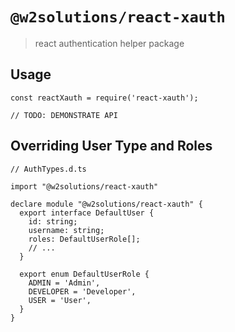 # `@w2solutions/react-xauth`

> react authentication helper package

## Usage

```
const reactXauth = require('react-xauth');

// TODO: DEMONSTRATE API
```

## Overriding User Type and Roles

```
// AuthTypes.d.ts

import "@w2solutions/react-xauth"

declare module "@w2solutions/react-xauth" {
  export interface DefaultUser {
    id: string;
    username: string;
    roles: DefaultUserRole[];
    // ...
  }

  export enum DefaultUserRole {
    ADMIN = 'Admin',
    DEVELOPER = 'Developer',
    USER = 'User',
  }
}

```
